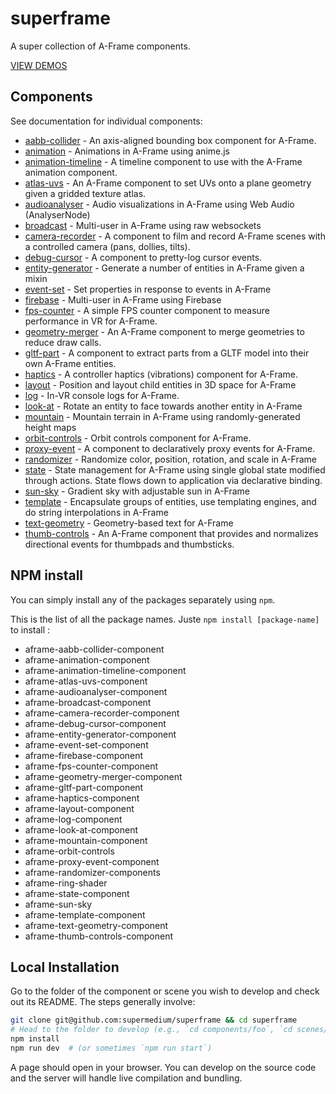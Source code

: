 # superframe

A super collection of A-Frame components.

[VIEW DEMOS](https://supermedium.com/superframe/)

## Components

See documentation for individual components:

- [aabb-collider](https://github.com/supermedium/superframe/tree/master/components/aabb-collider/) - An axis-aligned bounding box component for A-Frame.
- [animation](https://github.com/supermedium/superframe/tree/master/components/animation/) - Animations in A-Frame using anime.js
- [animation-timeline](https://github.com/supermedium/superframe/tree/master/components/animation-timeline/) - A timeline component to use with the A-Frame animation component.
- [atlas-uvs](https://github.com/supermedium/superframe/tree/master/components/atlas-uvs/) - An A-Frame component to set UVs onto a plane geometry given a gridded texture atlas.
- [audioanalyser](https://github.com/supermedium/superframe/tree/master/components/audioanalyser/) - Audio visualizations in A-Frame using Web Audio (AnalyserNode)
- [broadcast](https://github.com/supermedium/superframe/tree/master/components/broadcast/) - Multi-user in A-Frame using raw websockets
- [camera-recorder](https://github.com/supermedium/superframe/tree/master/components/camera-recorder/) - A component to film and record A-Frame scenes with a controlled camera (pans, dollies, tilts).
- [debug-cursor](https://github.com/supermedium/superframe/tree/master/components/debug-cursor/) - A component to pretty-log cursor events.
- [entity-generator](https://github.com/supermedium/superframe/tree/master/components/entity-generator/) - Generate a number of entities in A-Frame given a mixin
- [event-set](https://github.com/supermedium/superframe/tree/master/components/event-set/) - Set properties in response to events in A-Frame
- [firebase](https://github.com/supermedium/superframe/tree/master/components/firebase/) - Multi-user in A-Frame using Firebase
- [fps-counter](https://github.com/supermedium/superframe/tree/master/components/fps-counter/) - A simple FPS counter component to measure performance in VR for A-Frame.
- [geometry-merger](https://github.com/supermedium/superframe/tree/master/components/geometry-merger/) - An A-Frame component to merge geometries to reduce draw calls.
- [gltf-part](https://github.com/supermedium/superframe/tree/master/components/gltf-part/) - A component to extract parts from a GLTF model into their own A-Frame entities.
- [haptics](https://github.com/supermedium/superframe/tree/master/components/haptics/) - A controller haptics (vibrations) component for A-Frame.
- [layout](https://github.com/supermedium/superframe/tree/master/components/layout/) - Position and layout child entities in 3D space for A-Frame
- [log](https://github.com/supermedium/superframe/tree/master/components/log/) - In-VR console logs for A-Frame.
- [look-at](https://github.com/supermedium/superframe/tree/master/components/look-at/) - Rotate an entity to face towards another entity in A-Frame
- [mountain](https://github.com/supermedium/superframe/tree/master/components/mountain/) - Mountain terrain in A-Frame using randomly-generated height maps
- [orbit-controls](https://github.com/supermedium/superframe/tree/master/components/orbit-controls/) - Orbit controls component for A-Frame.
- [proxy-event](https://github.com/supermedium/superframe/tree/master/components/proxy-event/) - A component to declaratively proxy events for A-Frame.
- [randomizer](https://github.com/supermedium/superframe/tree/master/components/randomizer/) - Randomize color, position, rotation, and scale in A-Frame
- [state](https://github.com/supermedium/superframe/tree/master/components/state/) - State management for A-Frame using single global state modified through actions. State flows down to application via declarative binding.
- [sun-sky](https://github.com/supermedium/superframe/tree/master/components/sun-sky/) - Gradient sky with adjustable sun in A-Frame
- [template](https://github.com/supermedium/superframe/tree/master/components/template/) - Encapsulate groups of entities, use templating engines, and do string interpolations in A-Frame
- [text-geometry](https://github.com/supermedium/superframe/tree/master/components/text-geometry/) - Geometry-based text for A-Frame
- [thumb-controls](https://github.com/supermedium/superframe/tree/master/components/thumb-controls/) - An A-Frame component that provides and normalizes directional events for thumbpads and thumbsticks.


## NPM install

You can simply install any of the packages separately using `npm`.

This is the list of all the package names. Juste `npm install [package-name]` to install :

- aframe-aabb-collider-component
- aframe-animation-component
- aframe-animation-timeline-component
- aframe-atlas-uvs-component
- aframe-audioanalyser-component
- aframe-broadcast-component
- aframe-camera-recorder-component
- aframe-debug-cursor-component
- aframe-entity-generator-component
- aframe-event-set-component
- aframe-firebase-component
- aframe-fps-counter-component
- aframe-geometry-merger-component
- aframe-gltf-part-component
- aframe-haptics-component
- aframe-layout-component
- aframe-log-component
- aframe-look-at-component
- aframe-mountain-component
- aframe-orbit-controls
- aframe-proxy-event-component
- aframe-randomizer-components
- aframe-ring-shader
- aframe-state-component
- aframe-sun-sky
- aframe-template-component
- aframe-text-geometry-component
- aframe-thumb-controls-component


## Local Installation

Go to the folder of the component or scene you wish to develop and check out
its README. The steps generally involve:

```bash
git clone git@github.com:supermedium/superframe && cd superframe
# Head to the folder to develop (e.g., `cd components/foo`, `cd scenes/foo`).
npm install
npm run dev  # (or sometimes `npm run start`)
```

A page should open in your browser. You can develop on the source code and the
server will handle live compilation and bundling.
